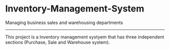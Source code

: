 # Inventory-Management-System
Managing business sales and warehousing departments
*************************************************************
This project is a Inventory management systyem that has three independent sections (Purchase, Sale and Warehouse system).

